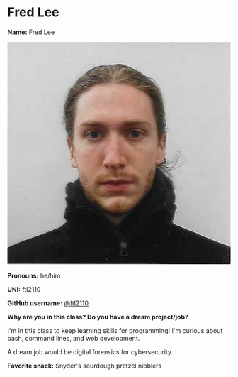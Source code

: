# Fred Lee

**Name:** Fred Lee

![Fred](/img/fred_photo.jpeg)

**Pronouns:** he/him

**UNI:** ftl2110 

**GitHub username:** [@ftl2110](https://github.com/ftl2110)

**Why are you in this class? Do you have a dream project/job?**

I'm in this class to keep learning skills for programming! I'm curious about bash, command lines, and web development.

A dream job would be digital forensics for cybersecurity.

**Favorite snack:** Snyder's sourdough pretzel nibblers
